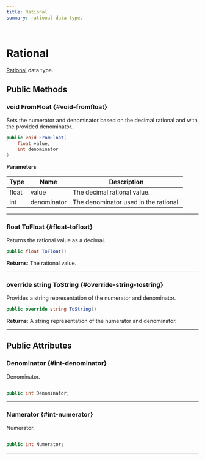 ```yaml
---
title: Rational
summary: rational data type. 

---
```


# Rational




[Rational](/unity-api/api/UnityEngine.XR.MagicLeap/MLCameraBase/Metadata/UnityEngine.XR.MagicLeap.MLCameraBase.Metadata.Rational.md) data type.   





## Public Methods

### void FromFloat {#void-fromfloat}

Sets the numerator and denominator based on the decimal rational and with the provided denominator. 

```csharp
public void FromFloat(
    float value,
    int denominator
)
```


**Parameters**

| Type | Name  | Description  | 
|--|--|--|
| float |value|The decimal rational value.|
| int |denominator|The denominator used in the rational.|






-----------

### float ToFloat {#float-tofloat}

Returns the rational value as a decimal. 

```csharp
public float ToFloat()
```






**Returns**: The rational value.



-----------

### override string ToString {#override-string-tostring}

Provides a string representation of the numerator and denominator. 

```csharp
public override string ToString()
```






**Returns**: A string representation of the numerator and denominator.



-----------

## Public Attributes

### Denominator {#int-denominator}

Denominator. 

```csharp

public int Denominator;

```






-----------

### Numerator {#int-numerator}

Numerator. 

```csharp

public int Numerator;

```






-----------

